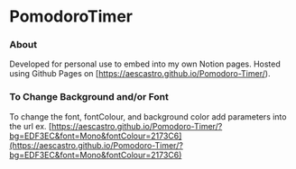 # PomodoroTimer
### About
Developed for personal use to embed into my own Notion pages. Hosted using Github Pages on [https://aescastro.github.io/Pomodoro-Timer/). 
### To Change Background and/or Font
To change the font, fontColour, and background color add parameters into the url ex. [https://aescastro.github.io/Pomodoro-Timer/?bg=EDF3EC&font=Mono&fontColour=2173C6](https://aescastro.github.io/Pomodoro-Timer/?bg=EDF3EC&font=Mono&fontColour=2173C6)
